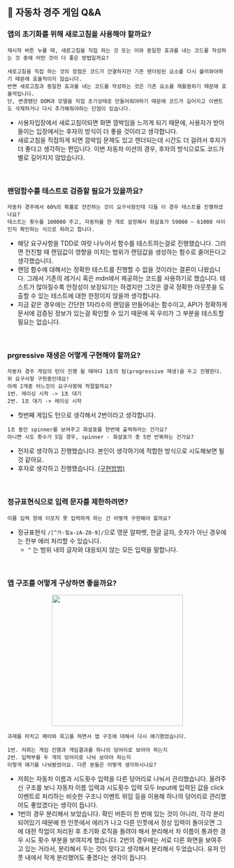 ## 🚀 자동차 경주 게임 Q&A

### 앱의 초기화를 위해 새로고침을 사용해야 할까요?
```
재시작 버튼 누를 때, 새로고침을 직접 하는 것 또는 이와 동일한 효과를 내는 코드를 작성하는 것 중에 어떤 것이 더 좋은 방법일까요?

새로고침을 직접 하는 것의 장점은 코드가 간결하지만 기존 렌더링된 요소를 다시 불러와야하기 때문에 효율적이지 않습니다.
반면 새로고침과 동일한 효과를 내는 코드를 작성하는 것은 기존 요소를 재활용하기 때문에 효율적입니다. 
단, 변경됐던 DOM과 모델을 직접 초기상태로 만들어줘야하기 때문에 코드가 길어지고 이벤트도 삭제하거나 다시 추가해줘야하는 단점이 있습니다.
```
- 사용자입장에서 새로고침이되면 화면 깜박임을 느끼게 되기 때문에, 사용자가 받아들이는 입장에서는 후자의 방식이 더 좋을 것이라고 생각합니다.
- 새로고침을 직접하게 되면 깜박임 문제도 있고 렌더되는데 시간도 더 걸려서 후자가 더 좋다고 생각하는 편입니다. 이번 자동차 미션의 경우, 후자의 방식으로도 코드가 별로 길어지지 않았습니다.

<br />

### 랜덤함수를 테스트로 검증할 필요가 있을까요?
```
자동차 경주에서 60%의 확률로 전진하는 것이 요구사항인데 다들 이 경우 테스트를 진행하셨나요?
테스트는 횟수를 100000 주고, 자동차를 한 개로 설정해서 화살표가 59000 ~ 61000 사이인지 확인하는 식으로 하려고 합니다.
```
- 해당 요구사항을 TDD로 여럿 나누어서 함수를 테스트하는걸로 진행했습니다. 그러면 전진할 때 랜덤값이 영향을 미치는 범위가 랜덤값을 생성하는 함수로 줄어든다고 생각했습니다.
- 랜덤 함수에 대해서는 정확한 테스트를 진행할 수 없을 것이라는 결론이 나왔습니다. 그래서 기존의 레거시 혹은 mdn에서 제공하는 코드를 사용하기로 했습니다. 테스트가 많아질수록 안정성이 보장되기는 하겠지만 그것은 결국 정확한 아웃풋을 도출할 수 있는 테스트에 대한 한정이지 않을까 생각합니다.
- 지금 같은 경우에는 간단한 1자리수의 랜덤을 만들어내는 함수이고, API가 정확하게 문서에 검증된 정보가 있는걸 확인할 수 있기 때문에 꼭 우리가 그 부분을 테스트할 필요는 없습니다.

<br />

### prgressive 재생은 어떻게 구현해야 할까요?
```
자동차 경주 게임의 턴이 진행 될 때마다 1초의 텀(progressive 재생)을 두고 진행한다.
위 요구사항 구현중인데요!
아래 2개중 어느것이 요구사항에 적절할까요?
1번. 레이싱 시작 -> 1초 대기
2번. 1초 대기 -> 레이싱 시작
```
- 첫번째 게임도 턴으로 생각해서 2번이라고 생각합니다.

```
1초 동안 spinner를 보여주고 화살표를 한번에 출력하라는 건가요?
아니면 시도 횟수가 5일 경우, spinner - 화살표가 총 5번 반복하는 건가요?
```
- 전자로 생각하고 진행했습니다. 본인이 생각하기에 적합한 방식으로 시도해보면 될 것 같아요.
- 후자로 생각하고 진행했습니다. [(구현방법)](https://user-images.githubusercontent.com/60066472/108361067-5b911500-7235-11eb-8b30-2264b1efba0c.png)

<br />

### 정규표현식으로 입력 문자를 제한하려면?
```
이름 입력 창에 이모지 못 입력하게 하는 건 어떻게 구현해야 할까요?
```
- 정규표현식 `/[^가-힣a-zA-Z0-9]/`으로 영문 알파벳, 한글 글자, 숫자가 아닌 경우에는 전부 에러 처리할 수 있습니다.
  - `^` 는 범위 내의 글자와 대응되지 않는 모든 입력을 말합니다.

<br />

### 앱 구조를 어떻게 구상하면 좋을까요?
<p align="center"><img src="https://user-images.githubusercontent.com/60066472/108373306-196ed000-7243-11eb-8f44-be4aa44c2377.png" width="300"></p>

```
과제를 마치고 페어와 회고를 하면서 앱 구조에 대해서 다시 얘기했었습니다.

1번. 저희는 게임 진행과 게임결과를 하나의 덩어리로 보아야 하는지
2번. 입력부를 두 개의 덩어리로 나눠 보아야 하는지
이렇게 얘기를 나눠봤었어요. 다른 분들은 어떻게 생각하시나요?
```
- 저희는 자동차 이름과 시도횟수 입력을 다른 덩어리로 나눠서 관리했습니다. 올려주신 구조를 보니 자동차 이름 입력과 시도횟수 입력 모두 Input에 입력된 값을 click 이벤트로 처리하는 비슷한 구조니 이벤트 위임 등을 이용해 하나의 덩어리로 관리했어도 좋았겠다는 생각이 듭니다.
- 1번의 경우 분리해서 보았습니다. 확인 버튼이 한 번에 있는 것이 아니라, 각각 분리되어있기 때문에 한 인풋에서 에러가 나고 다른 인풋에서 정상 입력이 돌아오면 그에 대한 작업이 처리된 후 초기화 로직을 돌려야 해서 분리해서 차 이름이 통과한 경우 시도 횟수 부분을 보여지게 했습니다. 2번의 경우에는 서로 다른 화면을 보여주고 있는 거라서, 분리해서 두는 것이 맞다고 생각해서 분리해서 두었습니다. 유저 인풋 내에서 작게 분리했어도 좋겠다는 생각이 듭니다.
